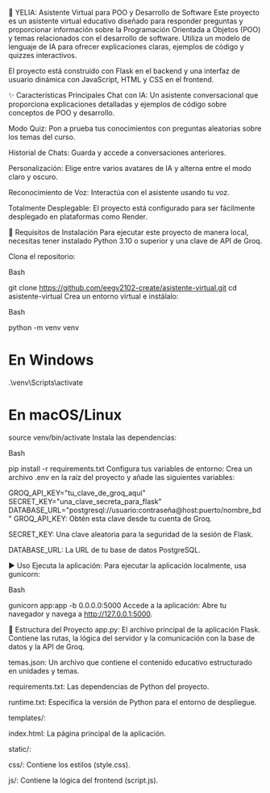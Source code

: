 🧠 YELIA: Asistente Virtual para POO y Desarrollo de Software
Este proyecto es un asistente virtual educativo diseñado para responder preguntas y proporcionar información sobre la Programación Orientada a Objetos (POO) y temas relacionados con el desarrollo de software. Utiliza un modelo de lenguaje de IA para ofrecer explicaciones claras, ejemplos de código y quizzes interactivos.

El proyecto está construido con Flask en el backend y una interfaz de usuario dinámica con JavaScript, HTML y CSS en el frontend.

✨ Características Principales
Chat con IA: Un asistente conversacional que proporciona explicaciones detalladas y ejemplos de código sobre conceptos de POO y desarrollo.

Modo Quiz: Pon a prueba tus conocimientos con preguntas aleatorias sobre los temas del curso.

Historial de Chats: Guarda y accede a conversaciones anteriores.

Personalización: Elige entre varios avatares de IA y alterna entre el modo claro y oscuro.

Reconocimiento de Voz: Interactúa con el asistente usando tu voz.

Totalmente Desplegable: El proyecto está configurado para ser fácilmente desplegado en plataformas como Render.

🚀 Requisitos de Instalación
Para ejecutar este proyecto de manera local, necesitas tener instalado Python 3.10 o superior y una clave de API de Groq.

Clona el repositorio:

Bash

git clone https://github.com/eegv2102-create/asistente-virtual.git
cd asistente-virtual
Crea un entorno virtual e instálalo:

Bash

python -m venv venv
# En Windows
.\venv\Scripts\activate
# En macOS/Linux
source venv/bin/activate
Instala las dependencias:

Bash

pip install -r requirements.txt
Configura tus variables de entorno:
Crea un archivo .env en la raíz del proyecto y añade las siguientes variables:

GROQ_API_KEY="tu_clave_de_groq_aqui"
SECRET_KEY="una_clave_secreta_para_flask"
DATABASE_URL="postgresql://usuario:contraseña@host:puerto/nombre_bd"
GROQ_API_KEY: Obtén esta clave desde tu cuenta de Groq.

SECRET_KEY: Una clave aleatoria para la seguridad de la sesión de Flask.

DATABASE_URL: La URL de tu base de datos PostgreSQL.

▶️ Uso
Ejecuta la aplicación:
Para ejecutar la aplicación localmente, usa gunicorn:

Bash

gunicorn app:app -b 0.0.0.0:5000
Accede a la aplicación:
Abre tu navegador y navega a http://127.0.0.1:5000.

📂 Estructura del Proyecto
app.py: El archivo principal de la aplicación Flask. Contiene las rutas, la lógica del servidor y la comunicación con la base de datos y la API de Groq.

temas.json: Un archivo que contiene el contenido educativo estructurado en unidades y temas.

requirements.txt: Las dependencias de Python del proyecto.

runtime.txt: Especifica la versión de Python para el entorno de despliegue.

templates/:

index.html: La página principal de la aplicación.

static/:

css/: Contiene los estilos (style.css).

js/: Contiene la lógica del frontend (script.js).